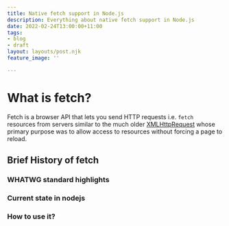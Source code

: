 ```yaml
---
title: Native fetch support in Node.js
description: Everything about native fetch support in Node.js
date: 2022-02-24T13:00:00+11:00
tags:
- blog
- draft
layout: layouts/post.njk
feature_image: ''

---
```

# What is fetch?

Fetch is a browser API that lets you send HTTP requests i.e. `fetch` resources from servers similar to the much older [XMLHttpRequest](https://developer.mozilla.org/en-US/docs/Web/API/XMLHttpRequest "https://developer.mozilla.org/en-US/docs/Web/API/XMLHttpRequest") whose primary purpose was to allow access to resources without forcing a page to reload. 

## Brief History of fetch 

### WHATWG standard highlights

### Current state in nodejs

### How to use it?